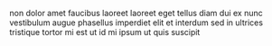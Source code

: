 non dolor amet faucibus laoreet laoreet eget tellus diam dui ex nunc vestibulum
augue phasellus imperdiet elit et interdum sed in ultrices tristique tortor mi
est ut id mi ipsum ut quis suscipit